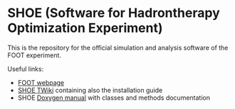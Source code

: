 # SHOE (Software for Hadrontherapy Optimization Experiment)

This is the repository for the official simulation and analysis software of the FOOT  experiment.

Useful links:
- [FOOT webpage](https://web.infn.it/foot/en/home/)
- [SHOE TWiki](http://arpg-serv.ing2.uniroma1.it/twiki/bin/view/Main/FOOTSoftware) containing also the installation guide
- SHOE [Doxygen manual](http://arpg-serv.ing2.uniroma1.it/FOOTshoe/shoe/html/index.html) with classes and methods documentation
